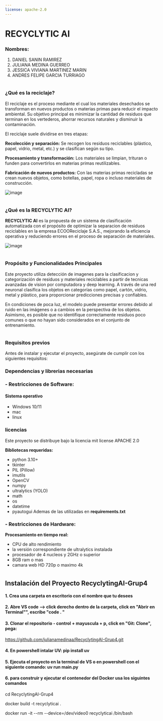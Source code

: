 ```yaml
---
license: apache-2.0
---
```

#  **RECYCLYTIC AI** 

### **Nombres:**
1. DANIEL SANIN RAMIREZ
2. JULIANA MEDINA GUERREO
3. JESSICA VIVIANA MARTINEZ MARIN
4. ANDRES FELIPE GARCIA TURRIAGO

# 

### **¿Qué es la reciclaje?**

El reciclaje es el proceso mediante el cual los materiales desechados se transforman en nuevos productos o materias primas para reducir el impacto ambiental. Su objetivo principal es minimizar la cantidad de residuos que terminan en los vertederos, ahorrar recursos naturales y disminuir la contaminación.

El reciclaje suele dividirse en tres etapas:

**Recolección y separación:** Se recogen los residuos reciclables (plástico, papel, vidrio, metal, etc.) y se clasifican según su tipo.

**Procesamiento y transformación:** Los materiales se limpian, trituran o funden para convertirlos en materias primas reutilizables.

**Fabricación de nuevos productos:** Con las materias primas recicladas se crean nuevos objetos, como botellas, papel, ropa o incluso materiales de construcción.

  ![image](https://github.com/user-attachments/assets/f11ba0a5-10af-4bb1-83db-8ccc31fd32d5)

#

### **¿Qué es la RECYCLYTIC AI?**

**RECYCLYTIC AI** es la propuesta de un sistema de clasificación automatizada con el propósito de optimizar la separacion de residuos reciclables en la empresa ECOOReciclaje S.A.S., mejorando la eficiencia operativa y reduciendo errores en el proceso de separación de materiales.

![image](https://github.com/user-attachments/assets/281d4bfe-0d91-46b7-89c4-4d263e4b26cc)
#

### **Propósito y Funcionalidades Principales**

Este proyecto utiliza detección de imagenes para la clasificacion y categorización de residuos y materiales reciclables a partir de tecnicas avanzadas de vision por computadora y deep learning. A través de una red neuronal clasifica los objetos en categorías como papel, cartón, vidrio, metal y plástico, para proporcionar predicciones precisas y confiables.

En condiciones de poca luz, el modelo puede presentar errores debido al ruido en las imágenes o a cambios en la perspectiva de los objetos. Asimismo, es posible que no identifique correctamente residuos poco comunes o que no hayan sido considerados en el conjunto de entrenamiento.

#
### **Requisitos previos**

Antes de instalar y ejecutar el proyecto, asegúrate de cumplir con los siguientes requisitos:

### **Dependencias y librerias necesarias**

### **- Restricciones de Software:**

#### **Sistema operativo**
- Windows 10/11
- mac
- linux

### **licencias**
Este proyecto se distribuye bajo la licencia mit
license APACHE 2.0

**Bibliotecas requeridas:**
- python 3.10+
- tkinter
- PIL (Pillow)
- imutils
- OpenCV
- numpy
- ultralytics (YOLO)
- math
- os
- datetime 
- pyautogui 
Ademas de las utilizadas en **requirements.txt**

### **- Restricciones de Hardware:**

**Procesamiento en tiempo real:**
- CPU de alto rendimiento
- la versión correspondiente de ultralytics instalada
- procesador de 4 nucleos y 2GHz o superior
- 8GB ram o mas
- camara web HD 720p o maximo 4k

#
## **Instalación del Proyecto RecyclytingAI-Grup4**

#### 1. Crea una carpeta en escritorio con el nombre que tu desees

#### 2. Abre VS code --> click derecho dentro de la carpeta, click en "Abrir en Terminal"", escribe "code . " 

#### 3. Clonar el repositorio - control + mayuscula + p, click en "Git: Clone", pega:

 https://github.com/julianamedinaa/RecyclytingAI-Grup4.git

#### 4. En powershell intalar UV: pip install uv

#### 5. Ejecuta el proyecto en la terminal de VS o en powershell con el siguiente comando: uv run main.py

#### 6. para construir y ejecutar el contenedor del Docker usa los siguintes comandos

cd RecyclytingAI-Grup4

docker build -t recyclyticai .
     
docker run -it --rm --device=/dev/video0 recyclyticai /bin/bash









